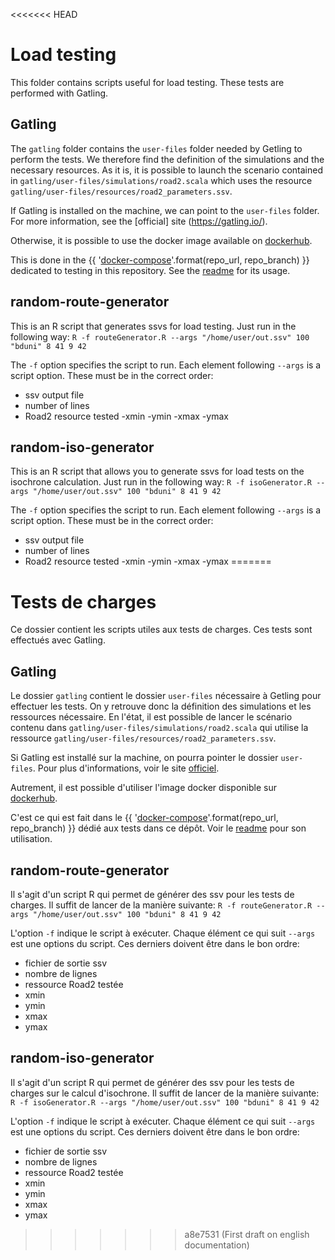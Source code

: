<<<<<<< HEAD
# Load testing

This folder contains scripts useful for load testing. These tests are performed with Gatling.

## Gatling

The `gatling` folder contains the `user-files` folder needed by Getling to perform the tests. We therefore find the definition of the simulations and the necessary resources. As it is, it is possible to launch the scenario contained in `gatling/user-files/simulations/road2.scala` which uses the resource `gatling/user-files/resources/road2_parameters.ssv`.

If Gatling is installed on the machine, we can point to the `user-files` folder. For more information, see the [official] site (https://gatling.io/).

Otherwise, it is possible to use the docker image available on [dockerhub](https://hub.docker.com/r/denvazh/gatling).

This is done in the {{ '[docker-compose]({}/tree/{}/docker/test/)'.format(repo_url, repo_branch) }} dedicated to testing in this repository. See the [readme](../../docker/test/readme.md) for its usage.

## random-route-generator

This is an R script that generates ssvs for load testing. Just run in the following way:
`R -f routeGenerator.R --args "/home/user/out.ssv" 100 "bduni" 8 41 9 42`

The `-f` option specifies the script to run. Each element following `--args` is a script option. These must be in the correct order:
- ssv output file
- number of lines
- Road2 resource tested
-xmin
-ymin
-xmax
-ymax

## random-iso-generator

This is an R script that allows you to generate ssvs for load tests on the isochrone calculation. Just run in the following way:
`R -f isoGenerator.R --args "/home/user/out.ssv" 100 "bduni" 8 41 9 42`

The `-f` option specifies the script to run. Each element following `--args` is a script option. These must be in the correct order:
- ssv output file
- number of lines
- Road2 resource tested
-xmin
-ymin
-xmax
-ymax
=======
# Tests de charges 

Ce dossier contient les scripts utiles aux tests de charges. Ces tests sont effectués avec Gatling. 

## Gatling 

Le dossier `gatling` contient le dossier `user-files` nécessaire à Getling pour effectuer les tests. On y retrouve donc la définition des simulations et les ressources nécessaire. En l'état, il est possible de lancer le scénario contenu dans `gatling/user-files/simulations/road2.scala` qui utilise la ressource `gatling/user-files/resources/road2_parameters.ssv`. 

Si Gatling est installé sur la machine, on pourra pointer le dossier `user-files`. Pour plus d'informations, voir le site [officiel](https://gatling.io/). 

Autrement, il est possible d'utiliser l'image docker disponible sur [dockerhub](https://hub.docker.com/r/denvazh/gatling). 

C'est ce qui est fait dans le {{ '[docker-compose]({}/tree/{}/docker/test/)'.format(repo_url, repo_branch) }} dédié aux tests dans ce dépôt. Voir le [readme](../../docker/test/readme.md) pour son utilisation. 

## random-route-generator 

Il s'agit d'un script R qui permet de générer des ssv pour les tests de charges. Il suffit de lancer de la manière suivante:
`R -f routeGenerator.R --args "/home/user/out.ssv" 100 "bduni" 8 41 9 42`

L'option `-f` indique le script à exécuter. Chaque élément ce qui suit `--args` est une options du script. Ces derniers doivent être dans le bon ordre:
- fichier de sortie ssv
- nombre de lignes 
- ressource Road2 testée 
- xmin
- ymin 
- xmax 
- ymax

## random-iso-generator 

Il s'agit d'un script R qui permet de générer des ssv pour les tests de charges sur le calcul d'isochrone. Il suffit de lancer de la manière suivante:
`R -f isoGenerator.R --args "/home/user/out.ssv" 100 "bduni" 8 41 9 42`

L'option `-f` indique le script à exécuter. Chaque élément ce qui suit `--args` est une options du script. Ces derniers doivent être dans le bon ordre:
- fichier de sortie ssv
- nombre de lignes 
- ressource Road2 testée 
- xmin
- ymin 
- xmax 
- ymax
>>>>>>> a8e7531 (First draft on english documentation)
